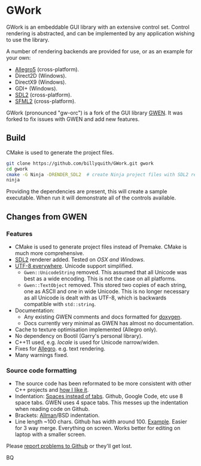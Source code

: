 GWork
=====

GWork is an embeddable GUI library with an extensive control set. Control rendering
is abstracted, and can be implemented by any application wishing to use the library.

A number of rendering backends are provided for use, or as an example for your own:
 * [Allegro5][al5] (cross-platform).
 * Direct2D (Windows).
 * DirectX9 (Windows).
 * GDI+ (Windows).
 * [SDL2][sdl2] (cross-platform).
 * [SFML2][sfml2] (cross-platform).

GWork (pronounced "gw-orc") is a fork of the GUI library [GWEN][gwen]. It was forked 
to fix issues with GWEN and add new features.

## Build

CMake is used to generate the project files. 
```bash
git clone https://github.com/billyquith/GWork.git gwork
cd gwork
cmake -G Ninja -DRENDER_SDL2  # create Ninja project files with SDL2 renderer
ninja
```

Providing the dependencies are present, this will create a sample executable. When run it will
demonstrate all of the controls available.

## Changes from GWEN

### Features

* CMake is used to generate project files instead of Premake. CMake is much more
  comprehensive.
* [SDL2][sdl2] renderer added. Tested on *OSX and Windows*.
* [UTF-8 everywhere][5]. Unicode support simplified.
  * `Gwen::UnicodeString` removed. This assumed that all Unicode was best as a 
    wide encoding. This is not the case on all platforms.
  * `Gwen::TextObject` removed. This stored two copies of each string, one as 
    ASCII and one in wide Unicode. This is no longer necessary as all Unicode 
    is dealt with as UTF-8, which is backwards compatible with `std::string`.
* Documentation:
  * Any existing GWEN comments and docs formatted for [doxygen](http://doxygen.org).
  * Docs currently very minimal as GWEN has almost no documentation.
* Cache to texture optimisation implemented (Allegro only).
* No dependency on Bootil (Garry's personal library).
* C++11 used, e.g. *locale* is used for Unicode narrow/widen.
* Fixes for [Allegro][al5]. e.g. text rendering.
* Many warnings fixed.

### Source code formatting
  
* The source code has been reformated to be more consistent with other C++ 
  projects and [how I like it][1].
* Indentation: [Spaces instead of tabs](http://www.jwz.org/doc/tabs-vs-spaces.html).
  Github, Google Code, etc use 8 space tabs. GWEN uses 4 space tabs. This 
  messes up the indentation when reading code on Github.
* Brackets: [Allman][2]/BSD indentation.
* Line length ~100 chars. Github has width around 100. [Example][3]. Easier for 
  3 way merge. Everything on screen. Works better for editing on laptop with 
  a smaller screen.
  
Please [report problems to Github][7] or they'll get lost.


[gwen]: https://github.com/garrynewman/GWEN
[sdl2]: https://www.libsdl.org/
[sfml2]: http://www.sfml-dev.org
[al5]: http://alleg.sourceforge.net
[1]: http://www.codinghorror.com/blog/2009/04/death-to-the-space-infidels.html "Interesting article on consistency"
[2]: http://en.wikipedia.org/wiki/Indent_style#Allman_style "Not uncommon"
[3]: https://github.com/billyquith/GWEN/blob/gwork/gwen/include/Gwen/Skins/TexturedBase.h "Off the edge"
[5]: http://www.utf8everywhere.org "Why you should use UTF8 everywhere."
[6]: http://industriousone.com/premake
[7]: https://github.com/billyquith/GWork/issues "Bugs/Issues"


BQ
